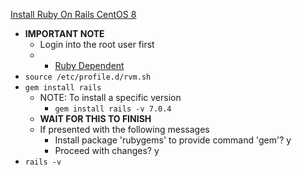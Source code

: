 [Install Ruby On Rails CentOS 8](https://www.osradar.com/install-ruby-on-rails-centos-8/)

* **IMPORTANT NOTE**
  * Login into the root user first
  *   * [Ruby Dependent](https://github.com/Cuates/centosinstall/tree/master/additionallanguage/ruby)
* `source /etc/profile.d/rvm.sh`
* `gem install rails`
  * NOTE: To install a specific version
    * `gem install rails -v 7.0.4`
  * **WAIT FOR THIS TO FINISH**
  * If presented with the following messages
    * Install package 'rubygems' to provide command 'gem'? y
    * Proceed with changes? y
* `rails -v`
